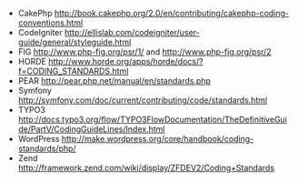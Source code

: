  - CakePhp      http://book.cakephp.org/2.0/en/contributing/cakephp-coding-conventions.html
 - CodeIgniter  http://ellislab.com/codeigniter/user-guide/general/styleguide.html
 - FIG          http://www.php-fig.org/psr/1/ and http://www.php-fig.org/psr/2
 - HORDE        http://www.horde.org/apps/horde/docs/?f=CODING_STANDARDS.html
 - PEAR         http://pear.php.net/manual/en/standards.php
 - Symfony      http://symfony.com/doc/current/contributing/code/standards.html
 - TYPO3        http://docs.typo3.org/flow/TYPO3FlowDocumentation/TheDefinitiveGuide/PartV/CodingGuideLines/Index.html
 - WordPress    http://make.wordpress.org/core/handbook/coding-standards/php/
 - Zend         http://framework.zend.com/wiki/display/ZFDEV2/Coding+Standards